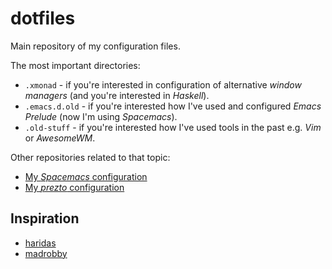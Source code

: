 # dotfiles

Main repository of my configuration files.

The most important directories:

- `.xmonad` - if you're interested in configuration of alternative *window managers* (and you're interested in *Haskell*).
- `.emacs.d.old` - if you're interested how I've used and configured *Emacs Prelude* (now I'm using *Spacemacs*).
- `.old-stuff` - if you're interested how I've used tools in the past e.g. *Vim* or *AwesomeWM*.

Other repositories related to that topic:

- [My *Spacemacs* configuration](https://github.com/afronski/spacemacs)
- [My *prezto* configuration](https://github.com/afronski/prezto)

## Inspiration

- [haridas](https://github.com/haridas/Dotfiles)
- [madrobby](https://github.com/madrobby/dotvim)
